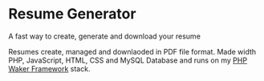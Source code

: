 # Resume Generator

A fast way to create, generate and download your resume

Resumes create, managed and downlaoded in PDF file format. Made width PHP, JavaScript, HTML, CSS and MySQL Database and runs on my [PHP Waker Framework](https://github.com/ankain-lesly/php-framework-waker) stack.
